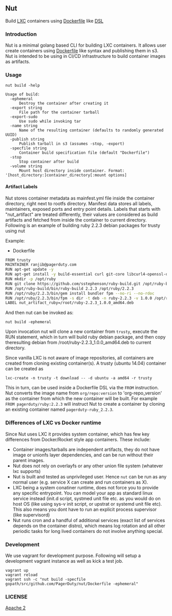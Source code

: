 ## Nut

Build [LXC](http://linuxcontainers.org/) containers using [Dockerfile](https://docs.docker.com/engine/reference/builder/) like [DSL](https://en.wikipedia.org/wiki/Domain-specific_language)

### Introduction

Nut is a minimal golang based CLI for building LXC containers. It allows user create containers
using [Dockerfile](https://docs.docker.com/engine/reference/builder/) like syntax and publishing them in s3. Nut is intended to be using in CI/CD
infrastructure to build container images as artifacts.

### Usage

```
nut build -help
```

```
Usage of build:
  -ephemeral
      Destroy the container after creating it
  -export string
      File path for the container tarball
  -export-sudo
      Use sudo while invoking tar
  -name string
      Name of the resulting container (defaults to randomly generated UUID)
  -publish string
      Publish tarball in s3 (assumes -stop, -export)
  -specfile string
      Container build specification file (default "Dockerfile")
  -stop
      Stop container after build
  -volume string
      Mount host directory inside container. Format: '[host_directory:]container_directory[:mount options]
```

#### Artifact  Labels

Nut stores container metadata as mainfest.yml file inside the container
directory, right next to rootfs directory. Manifest data stores all labels,
maintainers, exposed ports and entry point details. Labels that starts with "nut_artifact"
are treated differently, their values are considered as build artifacts and
fetched from inside the container to current directory. Following is an example
of building ruby 2.2.3 debian packages for trusty using nut

Example:

- Dockerfile
```sh
FROM trusty
MAINTAINER ranjib@pagerduty.com
RUN apt-get update -y
RUN apt-get install -y build-essential curl git-core libcurl4-openssl-dev libffi-dev libreadline-dev libsqlite3-dev libssl-dev libtool libxml2-dev libxslt1-dev libyaml-dev openssh-server python-software-properties sqlite3 wget zlib1g-dev
RUN mkdir -p /opt/ruby
RUN git clone https://github.com/sstephenson/ruby-build.git /opt/ruby-build
RUN /opt/ruby-build/bin/ruby-build 2.2.3 /opt/ruby/2.2.3
RUN /opt/ruby/2.2.3/bin/gem install bundler fpm --no-ri --no-rdoc
RUN /opt/ruby/2.2.3/bin/fpm -s dir -t deb -n ruby-2.2.3 -v 1.0.0 /opt/ruby/2.2.3
LABEL nut_artifact_ruby=/root/ruby-2.2.3_1.0.0_amd64.deb
```
And then nut can be invoked as:
```
nut build -ephemeral
```
Upon invocation nut will clone a new container from `trusty`, execute the RUN statement, which in turn will build ruby debian package, and then copy theresulting debian from /root/ruby-2.2.3_1.0.0_amd64.deb to current directory.

Since vanilla LXC is not aware of image repositories, all containers are created from cloning existing container(s).
A trusty (ubuntu 14.04) container can be created as
```
lxc-create -n trusty -t download -- -d ubuntu -a amd64 -r trusty
```
This in turn, can be used inside a Dockerfile DSL via the `FROM` instruction.
Nut converts the image name from  `org/repo:version` to 'org-repo_version' as the container
from which the new container will be built.
For example `FROM pagerduty/ruby:2.2.3` will instruct Nut to create a container by cloning
an existing container named `pagerduty-ruby_2.2.3`.


### Differences of LXC vs Docker runtime

Since Nut uses LXC it provides system container, which has few key differences from Docker/Rocket style app containers. These include:
- Container images/tarballs are independent artifacts, they do not have image or unionfs layer dependencies, and can be run without their parent images.
- Nut does not rely on overlayfs or any other union file system (whatever lxc supports)
- Nut is built and tested as unprivileged user. Hence `nut` can be run as any normal user (e.g. service X can create and run containers as X).
- LXC being a system conatiner runtime, does not force you to provide any specific entrypoint. You can model your app as standard linux service instead (init.d script, systmed unit file etc.
as you would do on host OS  (like using sys-v init script, or upstrat or systemd unit file etc). This also means you dont have to run an explicit process supervisor (like supervisord)
- Nut runs cron and a handful of additional services (exact list of services depends on the container distro), which means log rotation and all other periodic tasks for long lived containers do not involve anything special.


### Development

We use vagrant for development purpose. Following will setup a development vagrant instance
as well as kick a test job.

```
vagrant up
vagrant reload
vagrant ssh -c "nut build -specfile gopath/src/github.com/PagerDuty/nut/Dockerfile -ephemeral"
```

### LICENSE

[Apache 2](http://www.apache.org/licenses/LICENSE-2.0)
